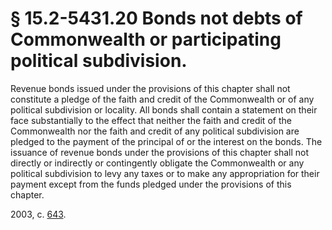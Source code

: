 # § 15.2-5431.20 Bonds not debts of Commonwealth or participating political subdivision.

<p>Revenue bonds issued under the provisions of this chapter shall not constitute a pledge of the faith and credit of the Commonwealth or of any political subdivision or locality. All bonds shall contain a statement on their face substantially to the effect that neither the faith and credit of the Commonwealth nor the faith and credit of any political subdivision are pledged to the payment of the principal of or the interest on the bonds. The issuance of revenue bonds under the provisions of this chapter shall not directly or indirectly or contingently obligate the Commonwealth or any political subdivision to levy any taxes or to make any appropriation for their payment except from the funds pledged under the provisions of this chapter.</p><p>2003, c. <a href='http://lis.virginia.gov/cgi-bin/legp604.exe?031+ful+CHAP0643'>643</a>.</p>